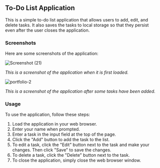 ## To-Do List Application

This is a simple to-do list application that allows users to add, edit, and delete tasks. It also saves the tasks to local storage so that they persist even after the user closes the application.

### Screenshots

Here are some screenshots of the application:

![Screenshot (21)](https://user-images.githubusercontent.com/104237973/221332202-04ab2e52-323e-4230-8250-264b7ee1a940.png)


_This is a screenshot of the application when it is first loaded._

![portfolio-2](https://user-images.githubusercontent.com/104237973/221332104-cf8f4efc-690f-4729-aa05-3996c408a717.png)


_This is a screenshot of the application after some tasks have been added._

### Usage

To use the application, follow these steps:

1. Load the application in your web browser.
2. Enter your name when prompted.
3. Enter a task in the input field at the top of the page.
4. Click the "Add" button to add the task to the list.
5. To edit a task, click the "Edit" button next to the task and make your changes. Then click "Save" to save the changes.
6. To delete a task, click the "Delete" button next to the task.
7. To close the application, simply close the web browser window.
